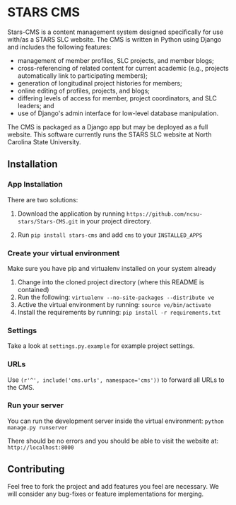 STARS CMS
=========

Stars-CMS is a content management system designed specifically for use with/as a STARS SLC website.  The CMS is written in Python using Django and includes the following features:
 * management of member profiles, SLC projects, and member blogs;
 * cross-referencing of related content for current academic (e.g., projects automatically link to participating members);
 * generation of longitudinal project histories for members;
 * online editing of profiles, projects, and blogs;
 * differing levels of access for member, project coordinators, and SLC leaders; and
 * use of Django's admin interface for low-level database manipulation.

The CMS is packaged as a Django app but may be deployed as a full website.  This software currently runs the STARS SLC website at North Carolina State University.

Installation
------------

### App Installation

There are two solutions:

1. Download the application by running `https://github.com/ncsu-stars/Stars-CMS.git` in your project directory. 

2. Run `pip install stars-cms` and add `cms` to your `INSTALLED_APPS`

### Create your virtual environment

Make sure you have pip and virtualenv installed on your system already
  
  1. Change into the cloned project directory (where this README is contained)
  2. Run the following: ``virtualenv --no-site-packages --distribute ve``
  3. Active the virtual environment by running: ``source ve/bin/activate``
  4. Install the requirements by running: ``pip install -r requirements.txt``

### Settings

Take a look at `settings.py.example` for example project settings.

### URLs

Use ``(r'^', include('cms.urls', namespace='cms'))`` to forward all URLs to the CMS.

### Run your server

You can run the development server inside the virtual environment: ``python manage.py runserver``

There should be no errors and you should be able to visit the website at: ``http://localhost:8000``

Contributing
------------

Feel free to fork the project and add features you feel are necessary. We will consider any bug-fixes or feature implementations for merging.
